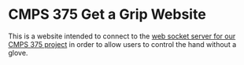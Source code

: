 # CMPS 375 Get a Grip Website
This is a website intended to connect to the [web socket server for our CMPS 375 project](https://github.com/sechols223/CMPS-375-Get-a-Grip) in order to allow users to control the hand without a glove.
